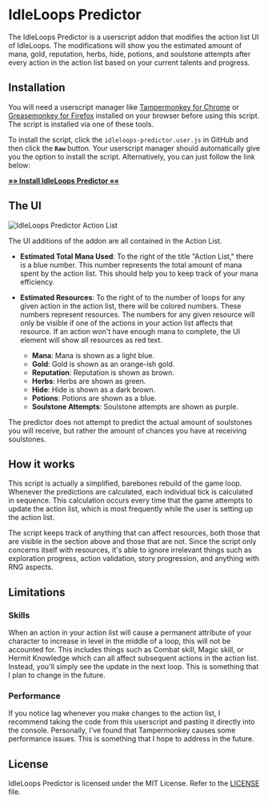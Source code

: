 # IdleLoops Predictor

The IdleLoops Predictor is a userscript addon that modifies the action list UI of IdleLoops. The modifications will show you the estimated amount of mana, gold, reputation, herbs, hide, potions, and soulstone attempts after every action in the action list based on your current talents and progress.

## Installation

You will need a userscript manager like [Tampermonkey for Chrome](https://chrome.google.com/webstore/detail/tampermonkey/dhdgffkkebhmkfjojejmpbldmpobfkfo) or [Greasemonkey for Firefox](https://addons.mozilla.org/en-US/firefox/addon/greasemonkey/) installed on your browser before using this script. The script is installed via one of these tools.

To install the script, click the `idleloops-predictor.user.js` in GitHub and then click the **`Raw`** button. Your userscript manager should automatically give you the option to install the script. Alternatively, you can just follow the link below:

**[»» Install IdleLoops Predictor ««](https://github.com/Koviko/IdleLoops-Predictor/raw/master/idleloops-predictor.user.js)**

## The UI

![IdleLoops Predictor Action List](https://i.imgur.com/cGDodUk.png)

The UI additions of the addon are all contained in the Action List.

* **Estimated Total Mana Used**: To the right of the title "Action List," there is a blue number. This number represents the total amount of mana spent by the action list. This should help you to keep track of your mana efficiency.

* **Estimated Resources**: To the right of to the number of loops for any given action in the action list, there will be colored numbers. These numbers represent resources. The numbers for any given resource will only be visible if one of the actions in your action list affects that resource. If an action won't have enough mana to complete, the UI element will show all resources as red text.

  * **Mana**: Mana is shown as a light blue.
  * **Gold**: Gold is shown as an orange-ish gold.
  * **Reputation**: Reputation is shown as brown.
  * **Herbs**: Herbs are shown as green.
  * **Hide**: Hide is shown as a dark brown.
  * **Potions**: Potions are shown as a blue.
  * **Soulstone Attempts**: Soulstone attempts are shown as purple.
  
The predictor does not attempt to predict the actual amount of soulstones you will receive, but rather the amount of chances you have at receiving soulstones.

## How it works

This script is actually a simplified, barebones rebuild of the game loop. Whenever the predictions are calculated, each individual tick is calculated in sequence. This calculation occurs every time that the game attempts to update the action list, which is most frequently while the user is setting up the action list.

The script keeps track of anything that can affect resources, both those that are visible in the section above and those that are not. Since the script only concerns itself with resources, it's able to ignore irrelevant things such as exploration progress, action validation, story progression, and anything with RNG aspects.

## Limitations

### Skills

When an action in your action list will cause a permanent attribute of your character to increase in level in the middle of a loop, this will not be accounted for. This includes things such as Combat skill, Magic skill, or Hermit Knowledge which can all affect subsequent actions in the action list. Instead, you'll simply see the update in the next loop. This is something that I plan to change in the future.

### Performance

If you notice lag whenever you make changes to the action list, I recommend taking the code from this userscript and pasting it directly into the console. Personally, I've found that Tampermonkey causes some performance issues. This is something that I hope to address in the future.

## License

IdleLoops Predictor is licensed under the MIT License. Refer to the [LICENSE](https://github.com/Koviko/IdleLoops-Predictor/blob/master/LICENSE) file.